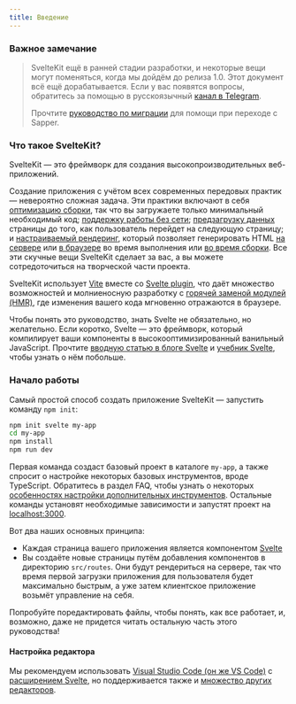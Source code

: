 ```yaml
---
title: Введение
---
```



### Важное замечание  

> SvelteKit ещё в ранней стадии разработки, и некоторые вещи могут поменяться, когда мы дойдём до релиза 1.0. Этот документ всё ещё дорабатывается. Если у вас появятся вопросы, обратитесь за помощью в русскоязычный [канал в Telegram](https://t.me/sveltejs).
>
> Прочтите [руководство по миграции](migrating) для помощи при переходе с Sapper.


### Что такое SvelteKit?

SvelteKit — это фреймворк для создания высокопроизводительных веб-приложений.

Создание приложения с учётом всех современных передовых практик — невероятно сложная задача. Эти практики включают в себя [оптимизацию сборки](https://vitejs.dev/guide/features.html#build-optimizations), так что вы загружаете только минимальный необходимый код; [поддержку работы без сети](#servis-vorkery); [предзагрузку данных](#atributy-ssylok-sveltekit-prefetch) страницы до того, как пользователь перейдет на следующую страницу; и [настраиваемый рендеринг](#parametry-straniczy), который позволяет генерировать HTML [на сервере](#parametry-straniczy-ssr) или [в браузере](#parametry-straniczy-router) во время выполнения или [во время сборки](#parametry-straniczy-prerender). Все эти скучные вещи SvelteKit сделает за вас, а вы можете сотредоточиться на творческой части проекта.

SvelteKit использует [Vite](https://vitejs.dev/) вместе со [Svelte plugin](https://github.com/sveltejs/vite-plugin-svelte), что даёт множество возможностей и молниеносную разработку с [горячей заменой модулей (HMR)](https://github.com/sveltejs/vite-plugin-svelte/blob/main/docs/config.md#hot), где изменения вашего кода мгновенно отражаются в браузере.

Чтобы понять это руководство, знать Svelte не обязательно, но желательно. Если коротко, Svelte — это фреймворк, который компилирует ваши компоненты в высокооптимизированный ванильный JavaScript. Прочтите [вводную статью в блоге Svelte](https://ru.svelte.dev/blog/svelte-3-rethinking-reactivity) и [учебник Svelte](https://ru.svelte.dev/tutorial), чтобы узнать о нём побольше.


### Начало работы

Самый простой способ создать приложение SvelteKit — запустить команду `npm init`:

```bash
npm init svelte my-app
cd my-app
npm install
npm run dev
```

Первая команда создаст базовый проект в каталоге `my-app`, а также спросит о настройке некоторых базовых инструментов, вроде TypeScript. Обратитесь в раздел FAQ, чтобы узнать о некоторых [особенностях настройки дополнительных инструментов](https://ru.kit.svelte.dev/faq#integrations). Остальные команды установят необходимые зависимости и запустят проект на [localhost:3000](http://localhost:3000).

Вот два наших основных принципа:

- Каждая страница вашего приложения является компонентом [Svelte](https://ru.svelte.dev)
- Вы создаёте новые страницы путём добавления компонентов в директорию `src/routes`. Они будут рендериться на сервере, так что время первой загрузки приложения для пользователя будет максимально быстрым, а уже затем клиентское приложение возьмёт управление на себя.

Попробуйте поредактировать файлы, чтобы понять, как все работает, и, возможно, даже не придется читать остальную часть этого руководства! 


#### Настройка редактора

Мы рекомендуем использовать [Visual Studio Code (он же VS Code)](https://code.visualstudio.com/download) с [расширением Svelte](https://marketplace.visualstudio.com/items?itemName=svelte.svelte-vscode), но поддерживается также и [множество других редакторов](https://sveltesociety.dev/tools#editor-support).